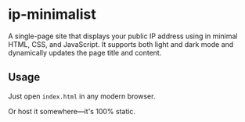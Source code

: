 # ip-minimalist

A single-page site that displays your public IP address using in minimal HTML, CSS, and JavaScript. It supports both light and dark mode and dynamically updates the page title and content.

## Usage

Just open `index.html` in any modern browser.

Or host it somewhere—it's 100% static.
